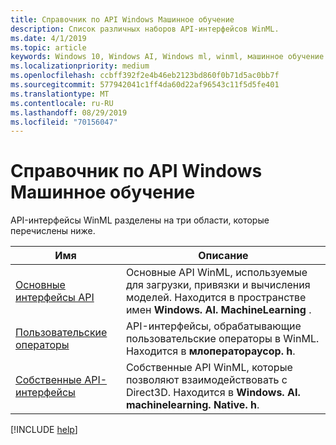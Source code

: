 ```yaml
---
title: Справочник по API Windows Машинное обучение
description: Список различных наборов API-интерфейсов WinML.
ms.date: 4/1/2019
ms.topic: article
keywords: Windows 10, Windows AI, Windows ml, winml, машинное обучение Windows, Справочник по API
ms.localizationpriority: medium
ms.openlocfilehash: ccbff392f2e4b46eb2123bd860f0b71d5ac0bb7f
ms.sourcegitcommit: 577942041c1ff4da60d22af96543c11f5d5fe401
ms.translationtype: MT
ms.contentlocale: ru-RU
ms.lasthandoff: 08/29/2019
ms.locfileid: "70156047"
---
```

# <a name="windows-machine-learning-api-reference"></a>Справочник по API Windows Машинное обучение

API-интерфейсы WinML разделены на три области, которые перечислены ниже.

| Имя | Описание |
|------|-------------|
| [Основные интерфейсы API](https://docs.microsoft.com/uwp/api/windows.ai.machinelearning) | Основные API WinML, используемые для загрузки, привязки и вычисления моделей. Находится в пространстве имен **Windows. AI. MachineLearning** . |
| [Пользовательские операторы](custom-operators.md) | API-интерфейсы, обрабатывающие пользовательские операторы в WinML. Находится в **млоператораусор. h**. |
| [Собственные API-интерфейсы](native-apis.md) | Собственные API WinML, которые позволяют взаимодействовать с Direct3D. Находится в **Windows. AI. machinelearning. Native. h**. |

[!INCLUDE [help](../includes/get-help.md)]
